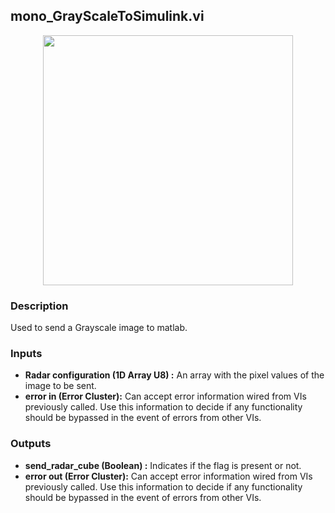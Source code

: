 ## mono_GrayScaleToSimulink.vi
<p align="center">
<img src="https://github.com/monoDriveIO/documentation/blob/master/WikiPhotos/LV_client/tools/mono__GrayScaleToSimulinkc.png" width="400"  />
</p>

### Description 
Used to send a Grayscale image to matlab.
### Inputs

- **Radar configuration (1D Array U8) :** An array with the pixel values of the image to be sent.
- **error in (Error Cluster):** Can accept error information wired from VIs previously called. Use this information to decide if any functionality should be bypassed in the event of errors from other VIs.


### Outputs

- **send_radar_cube (Boolean) :** Indicates if the flag is present or not.
- **error out (Error Cluster):** Can accept error information wired from VIs previously called. Use this information to decide if any functionality should be bypassed in the event of errors from other VIs.
